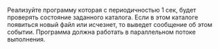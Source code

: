 Реализуйте программу которая с периодичностью 1 сек,
будет проверять состояние заданного каталога. Если в этом
каталоге появиться новый файл или исчезнет, то выведет
сообщение об этом событии. Программа должна работать в
параллельном потоке выполнения.
